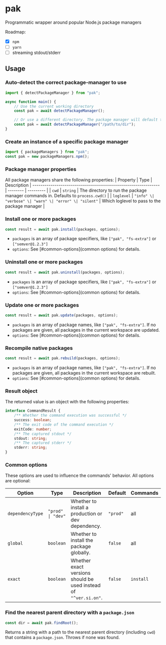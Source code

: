 # pak

Programmatic wrapper around popular Node.js package managers

Roadmap:

-   [x] `npm`
-   [ ] `yarn`
-   [ ] streaming stdout/stderr

## Usage

### Auto-detect the correct package-manager to use

```ts
import { detectPackageManager } from "pak";

async function main() {
	// Use the current working directory
	const pak = await detectPackageManager();

	// Or use a different directory. The package manager will default to that dir
	const pak = await detectPackageManager("/path/to/dir");
}
```

### Create an instance of a specific package manager

```ts
import { packageManagers } from "pak";
const pak = new packageManagers.npm();
```

### Package manager properties

All package managers share the following properties:
| Property | Type | Description |
---------------------------------------------------------------- | -------- | --------- |
| `cwd` | `string` | The directory to run the package manager commands in. Defaults to `process.cwd()` |
| `loglevel` | `"info" \| "verbose" \| "warn" \| "error" \| "silent"` | Which loglevel to pass to the package manager |

### Install one or more packages

```ts
const result = await pak.install(packages, options);
```

-   `packages` is an array of package specifiers, like `["pak", "fs-extra"]` or `["semver@1.2.3"]`
-   `options`: See [#common-options](common options) for details.

### Uninstall one or more packages

```ts
const result = await pak.uninstall(packages, options);
```

-   `packages` is an array of package specifiers, like `["pak", "fs-extra"]` or `["semver@1.2.3"]`
-   `options`: See [#common-options](common options) for details.

### Update one or more packages

```ts
const result = await pak.update(packages, options);
```

-   `packages` is an array of package names, like `["pak", "fs-extra"]`. If no packages are given, all packages in the current workspace are updated.
-   `options`: See [#common-options](common options) for details.

### Recompile native packages

```ts
const result = await pak.rebuild(packages, options);
```

-   `packages` is an array of package names, like `["pak", "fs-extra"]`. If no packages are given, all packages in the current workspace are rebuilt.
-   `options`: See [#common-options](common options) for details.

### Result object

The returned value is an object with the following properties:

```ts
interface CommandResult {
	/** Whether the command execution was successful */
	success: boolean;
	/** The exit code of the command execution */
	exitCode: number;
	/** The captured stdout */
	stdout: string;
	/** The captured stderr */
	stderr: string;
}
```

### Common options

These options are used to influence the commands' behavior. All options are optional:

| Option           | Type              | Description                                                      | Default  | Commands  |
| ---------------- | ----------------- | ---------------------------------------------------------------- | -------- | --------- |
| `dependencyType` | `"prod" \| "dev"` | Whether to install a production or dev dependency.               | `"prod"` | all       |
| `global`         | `boolean`         | Whether to install the package globally.                         | `false`  | all       |
| `exact`          | `boolean`         | Whether exact versions should be used instead of `"^ver.si.on"`. | `false`  | `install` |

### Find the nearest parent directory with a `package.json`

```ts
const dir = await pak.findRoot();
```

Returns a string with a path to the nearest parent directory (including `cwd`) that contains a `package.json`. Throws if none was found.
